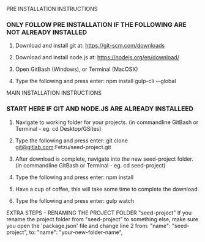 
PRE INSTALLATION INSTRUCTIONS
### ONLY FOLLOW PRE INSTALLATION IF THE FOLLOWING ARE NOT ALREADY INSTALLED ###

1. Download and install git at:
		https://git-scm.com/downloads

2. Download and install node.js at:
		https://nodejs.org/en/download/

3. Open GitBash (Windows), or Terminal (MacOSX)

4. Type the following and press enter:
		npm install gulp-cli --global




MAIN INSTALLATION INSTRUCTIONS
### START HERE IF GIT AND NODE.JS ARE ALREADY INSTALLEED ###

1. Navigate to working folder for your projects.
		(in commandline GitBash or Terminal - eg. cd Desktop/GSites) 

2. Type the following and press enter:
		git clone git@gitlab.com:Fetzu/seed-project.git

3. After download is complete, navigate into the new seed-project folder.
		(in commandline GitBash or Terminal - eg. cd seed-project) 

4. Type the following and press enter:
		npm install

5. Have a cup of coffee, this will take some time to complete the download.

6. Type the following and press enter:
		gulp watch




EXTRA STEPS - RENAMING THE PROJECT FOLDER "seed-project"
If you rename the project folder from "seed-project" to something else, make sure you open the 'package.json' file and change line 2 from: 
		"name": "seed-project",
to:
		"name": "your-new-folder-name",





